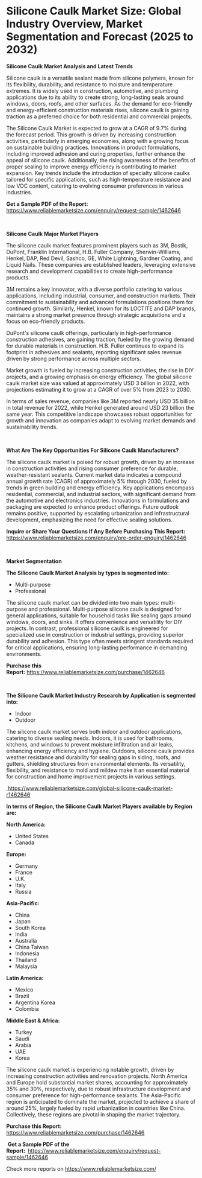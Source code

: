 <p><h1>Silicone Caulk Market Size: Global Industry Overview, Market Segmentation and Forecast (2025 to 2032)</h1></p><p><strong>Silicone Caulk Market Analysis and Latest Trends</strong></p>
<p><p>Silicone caulk is a versatile sealant made from silicone polymers, known for its flexibility, durability, and resistance to moisture and temperature extremes. It is widely used in construction, automotive, and plumbing applications due to its ability to create strong, long-lasting seals around windows, doors, roofs, and other surfaces. As the demand for eco-friendly and energy-efficient construction materials rises, silicone caulk is gaining traction as a preferred choice for both residential and commercial projects.</p><p>The Silicone Caulk Market is expected to grow at a CAGR of 9.7% during the forecast period. This growth is driven by increasing construction activities, particularly in emerging economies, along with a growing focus on sustainable building practices. Innovations in product formulations, including improved adhesion and curing properties, further enhance the appeal of silicone caulk. Additionally, the rising awareness of the benefits of proper sealing to improve energy efficiency is contributing to market expansion. Key trends include the introduction of specialty silicone caulks tailored for specific applications, such as high-temperature resistance and low VOC content, catering to evolving consumer preferences in various industries.</p></p>
<p><strong>Get a Sample PDF of the Report:&nbsp;</strong> <a href="https://www.reliablemarketsize.com/enquiry/request-sample/1462646?utm_campaign=3112&utm_medium=2&utm_source=Github&utm_content=ia&utm_term=01042025&utm_id=silicone-caulk">https://www.reliablemarketsize.com/enquiry/request-sample/1462646</a></p>
<p>&nbsp;</p>
<p><strong>Silicone Caulk Major Market Players</strong></p>
<p><p>The silicone caulk market features prominent players such as 3M, Bostik, DuPont, Franklin International, H.B. Fuller Company, Sherwin-Williams, Henkel, DAP, Red Devil, Sashco, GE, White Lightning, Gardner Coating, and Liquid Nails. These companies are established leaders, leveraging extensive research and development capabilities to create high-performance products. </p><p>3M remains a key innovator, with a diverse portfolio catering to various applications, including industrial, consumer, and construction markets. Their commitment to sustainability and advanced formulations positions them for continued growth. Similarly, Henkel, known for its LOCTITE and DAP brands, maintains a strong market presence through strategic acquisitions and a focus on eco-friendly products. </p><p>DuPont's silicone caulk offerings, particularly in high-performance construction adhesives, are gaining traction, fueled by the growing demand for durable materials in construction. H.B. Fuller continues to expand its footprint in adhesives and sealants, reporting significant sales revenue driven by strong performance across multiple sectors.</p><p>Market growth is fueled by increasing construction activities, the rise in DIY projects, and a growing emphasis on energy efficiency. The global silicone caulk market size was valued at approximately USD 3 billion in 2022, with projections estimating it to grow at a CAGR of over 5% from 2023 to 2030.</p><p>In terms of sales revenue, companies like 3M reported nearly USD 35 billion in total revenue for 2022, while Henkel generated around USD 23 billion the same year. This competitive landscape showcases robust opportunities for growth and innovation as companies adapt to evolving market demands and sustainability trends.</p></p>
<p>&nbsp;</p>
<p><strong>What Are The Key Opportunities For Silicone Caulk Manufacturers?</strong></p>
<p><p>The silicone caulk market is poised for robust growth, driven by an increase in construction activities and rising consumer preference for durable, weather-resistant sealants. Current market data indicates a compound annual growth rate (CAGR) of approximately 5% through 2030, fueled by trends in green building and energy efficiency. Key applications encompass residential, commercial, and industrial sectors, with significant demand from the automotive and electronics industries. Innovations in formulations and packaging are expected to enhance product offerings. Future outlook remains positive, supported by escalating urbanization and infrastructural development, emphasizing the need for effective sealing solutions.</p></p>
<p><strong>Inquire or Share Your Questions If Any Before Purchasing This Report:</strong> <a href="https://www.reliablemarketsize.com/enquiry/pre-order-enquiry/1462646?utm_campaign=3112&utm_medium=2&utm_source=Github&utm_content=ia&utm_term=01042025&utm_id=silicone-caulk">https://www.reliablemarketsize.com/enquiry/pre-order-enquiry/1462646</a></p>
<p>&nbsp;</p>
<p><strong>Market Segmentation</strong></p>
<p><strong>The Silicone Caulk Market Analysis by types is segmented into:</strong></p>
<p><ul><li>Multi-purpose</li><li>Professional</li></ul></p>
<p><p>The silicone caulk market can be divided into two main types: multi-purpose and professional. Multi-purpose silicone caulk is designed for general applications, suitable for household tasks like sealing gaps around windows, doors, and sinks. It offers convenience and versatility for DIY projects. In contrast, professional silicone caulk is engineered for specialized use in construction or industrial settings, providing superior durability and adhesion. This type often meets stringent standards required for critical applications, ensuring long-lasting performance in demanding environments.</p></p>
<p><strong>Purchase this Report:&nbsp;</strong><a href="https://www.reliablemarketsize.com/purchase/1462646?utm_campaign=3112&utm_medium=2&utm_source=Github&utm_content=ia&utm_term=01042025&utm_id=silicone-caulk">https://www.reliablemarketsize.com/purchase/1462646</a></p>
<p>&nbsp;</p>
<p><strong>The Silicone Caulk Market Industry Research by Application is segmented into:</strong></p>
<p><ul><li>Indoor</li><li>Outdoor</li></ul></p>
<p><p>The silicone caulk market serves both indoor and outdoor applications, catering to diverse sealing needs. Indoors, it is used for bathrooms, kitchens, and windows to prevent moisture infiltration and air leaks, enhancing energy efficiency and hygiene. Outdoors, silicone caulk provides weather resistance and durability for sealing gaps in siding, roofs, and gutters, shielding structures from environmental elements. Its versatility, flexibility, and resistance to mold and mildew make it an essential material for construction and home improvement projects in various settings.</p></p>
<p><a href="https://www.reliablemarketsize.com/global-silicone-caulk-market-r1462646?utm_campaign=3112&utm_medium=2&utm_source=Github&utm_content=ia&utm_term=01042025&utm_id=silicone-caulk">&nbsp;https://www.reliablemarketsize.com/global-silicone-caulk-market-r1462646</a></p>
<p><strong>In terms of Region, the Silicone Caulk Market Players available by Region are:</strong></p>
<p>
    <p> <strong> North America: </strong>
        <ul>
            <li>United States</li>
            <li>Canada</li>
        </ul>
        </p> 
    <p> <strong> Europe: </strong>
        <ul>
            <li>Germany</li>
            <li>France</li>
            <li>U.K.</li>
            <li>Italy</li>
            <li>Russia</li>
        </ul>
        </p> 
    <p> <strong> Asia-Pacific: </strong>
        <ul>
            <li>China</li>
            <li>Japan</li>
            <li>South Korea</li>
            <li>India</li>
            <li>Australia</li>
            <li>China Taiwan</li>
            <li>Indonesia</li>
            <li>Thailand</li>
            <li>Malaysia</li>
        </ul>
        </p> 
    <p> <strong> Latin America: </strong>
        <ul>
            <li>Mexico</li>
            <li>Brazil</li>
            <li>Argentina Korea</li>
            <li>Colombia</li>
        </ul>
        </p> 
    <p> <strong> Middle East & Africa: </strong>
        <ul>
            <li>Turkey</li>
            <li>Saudi</li>
            <li>Arabia</li>
            <li>UAE</li>
            <li>Korea</li>
        </ul>
    </p>
    </p>
<p><p>The silicone caulk market is experiencing notable growth, driven by increasing construction activities and renovation projects. North America and Europe hold substantial market shares, accounting for approximately 35% and 30%, respectively, due to robust infrastructure development and consumer preference for high-performance sealants. The Asia-Pacific region is anticipated to dominate the market, projected to achieve a share of around 25%, largely fueled by rapid urbanization in countries like China. Collectively, these regions are pivotal in shaping the market trajectory.</p></p>
<p><strong>Purchase this Report: </strong><a href="https://www.reliablemarketsize.com/purchase/1462646?utm_campaign=3112&utm_medium=2&utm_source=Github&utm_content=ia&utm_term=01042025&utm_id=silicone-caulk">https://www.reliablemarketsize.com/purchase/1462646</a></p>
<p>&nbsp;<strong>Get a Sample PDF of the Report:&nbsp;&nbsp;</strong><a href="https://www.reliablemarketsize.com/enquiry/request-sample/1462646?utm_campaign=3112&utm_medium=2&utm_source=Github&utm_content=ia&utm_term=01042025&utm_id=silicone-caulk">https://www.reliablemarketsize.com/enquiry/request-sample/1462646</a></p>
<p><strong></strong></p>
<p>Check more reports on <a href="https://www.reliablemarketsize.com/?utm_campaign=3112&utm_medium=2&utm_source=Github&utm_content=ia&utm_term=01042025&utm_id=silicone-caulk">https://www.reliablemarketsize.com/</a></p>